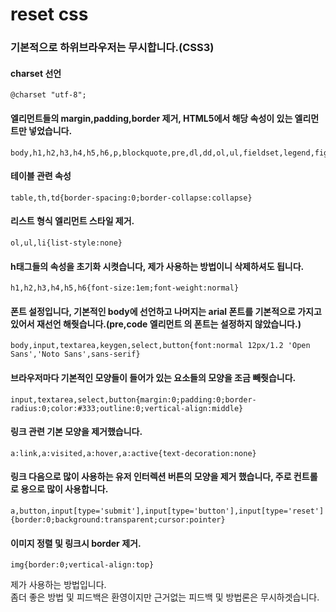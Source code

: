 <h1>reset css</h1>

<h3>기본적으로 하위브라우저는 무시합니다.(CSS3)</h3>

<h4>charset 선언</h4>
<pre><code>@charset "utf-8";</code></pre>

<h4>엘리먼트들의 margin,padding,border 제거, HTML5에서 해당 속성이 있는 엘리먼트만 넣었습니다.</h4>
<pre><code>body,h1,h2,h3,h4,h5,h6,p,blockquote,pre,dl,dd,ol,ul,fieldset,legend,figure,menu{margin:0;padding:0;border:0}</code></pre>

<h4>테이블 관련 속성</h4>
<pre><code>table,th,td{border-spacing:0;border-collapse:collapse}</code></pre>

<h4>리스트 형식 엘리먼트 스타일 제거.</h4>
<pre><code>ol,ul,li{list-style:none}</code></pre>

<h4>h태그들의 속성을 초기화 시켯습니다, 제가 사용하는 방법이니 삭제하셔도 됩니다.</h4>
<pre><code>h1,h2,h3,h4,h5,h6{font-size:1em;font-weight:normal}</code></pre>

<h4>폰트 설정입니다, 기본적인 body에 선언하고 나머지는 arial 폰트를 기본적으로 가지고 있어서 재선언 해줫습니다.(pre,code 엘리먼트 의 폰트는 설정하지 않았습니다.)</h4>
<pre><code>body,input,textarea,keygen,select,button{font:normal 12px/1.2 'Open Sans','Noto Sans',sans-serif}</code></pre>

<h4>브라우저마다 기본적인 모양들이 들어가 있는 요소들의 모양을 조금 빼줫습니다.</h4>
<pre><code>input,textarea,select,button{margin:0;padding:0;border-radius:0;color:#333;outline:0;vertical-align:middle}</code></pre>

<h4>링크 관련 기본 모양을 제거했습니다.</h4>
<pre><code>a:link,a:visited,a:hover,a:active{text-decoration:none}</code></pre>

<h4>링크 다음으로 많이 사용하는 유저 인터렉션 버튼의 모양을 제거 했습니다, 주로 컨트롤로 용으로 많이 사용합니다.</h4>
<pre><code>a,button,input[type='submit'],input[type='button'],input[type='reset']{border:0;background:transparent;cursor:pointer}</code></pre>

<h4>이미지 정렬 및 링크시 border 제거.</h4>
<pre><code>img{border:0;vertical-align:top}</code></pre>

제가 사용하는 방법입니다.<br>
좀더 좋은 방법 및 피드백은 환영이지만 근거없는 피드백 및 방법론은 무시하겟습니다.
